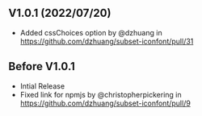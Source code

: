 ## V1.0.1 (2022/07/20)
* Added cssChoices option by @dzhuang in https://github.com/dzhuang/subset-iconfont/pull/31

## Before V1.0.1
* Intial Release
* Fixed link for npmjs by @christopherpickering in https://github.com/dzhuang/subset-iconfont/pull/9
